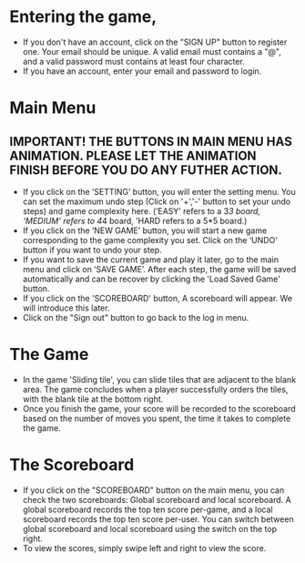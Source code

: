 # Entering the game, 
* If you don't have an account, click on the "SIGN UP" button to register one. Your email should be unique. A valid email must contains a "@", and a valid password must contains at least four character.
* If you have an account, enter your email and password to login.

# Main Menu
## IMPORTANT! THE BUTTONS IN MAIN MENU HAS ANIMATION. PLEASE LET THE ANIMATION FINISH BEFORE YOU DO ANY FUTHER ACTION.
* If you click on the ‘SETTING’ button, you will enter the setting menu. You can set the maximum undo step (Click on '+','-' button to set your undo steps) and game complexity here. (‘EASY’ refers to a 3*3 board, ‘MEDIUM’ refers to 4*4 board, ’HARD refers to a 5*5 board.)
* If you click on the ‘NEW GAME’ button, you will start a new game corresponding to the game complexity you set. Click on the ‘UNDO’ button if you want to undo your step.
* If you want to save the current game and play it later, go to the main menu and click on ‘SAVE GAME’. After each step, the game will be saved automatically and can be recover by clicking the 'Load Saved Game' button.
* If you click on the 'SCOREBOARD' button, A scoreboard will appear. We will introduce this later.
* Click on the "Sign out" button to go back to the log in menu.

# The Game
* In the game 'Sliding tile', you can slide tiles that are adjacent to the blank area. The game concludes when a player successfully orders the tiles, with the blank tile at the bottom right.
* Once you finish the game, your score will be recorded to the scoreboard based on the number of moves you spent, the time it takes to complete the game.

# The Scoreboard
* If you click on the "SCOREBOARD" button on the main menu, you can check the two scoreboards: Global scoreboard and local scoreboard. A global scoreboard records the top ten score per-game, and a local scoreboard records the top ten score per-user. You can switch between global scoreboard and local scoreboard using the switch on the top right.
* To view the scores, simply swipe left and right to view the score.
